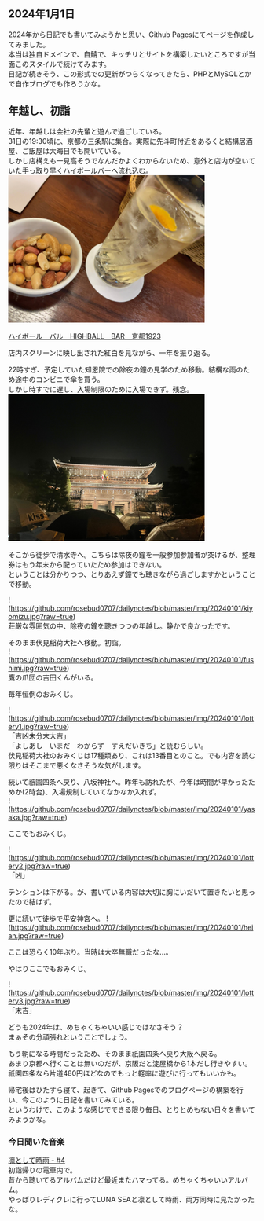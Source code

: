 ## 2024年1月1日  
2024年から日記でも書いてみようかと思い、Github Pagesにてページを作成してみました。  
本当は独自ドメインで、自鯖で、キッチリとサイトを構築したいところですが当面このスタイルで続けてみます。  
日記が続きそう、この形式での更新がつらくなってきたら、PHPとMySQLとかで自作ブログでも作ろうかな。  

## 年越し、初詣  
近年、年越しは会社の先輩と遊んで過ごしている。  
31日の19:30頃に、京都の三条駅に集合。実際に先斗町付近をあるくと結構居酒屋、ご飯屋は大晦日でも開いている。  
しかし店構えも一見高そうでなんだかよくわからないため、意外と店内が空いていた手っ取り早くハイボールバーへ流れ込む。  
<img src="https://github.com/rosebud0707/dailynotes/blob/master/img/20240101/bar.jpg?raw=true" width="400">    
  
[ハイボール　バル　HIGHBALL　BAR　京都1923](https://www.hotpepper.jp/strJ001010055/)  
  
店内スクリーンに映し出された紅白を見ながら、一年を振り返る。  

22時すぎ、予定していた知恩院での除夜の鐘の見学のため移動。結構な雨のため途中のコンビニで傘を買う。  
しかし時すでに遅し、入場制限のために入場できず。残念。  
<img src="https://github.com/rosebud0707/dailynotes/blob/master/img/20240101/chionin.jpg?raw=true" width="400">  
  
そこから徒歩で清水寺へ。こちらは除夜の鐘を一般参加参加者が突けるが、整理券はもう年末から配っていたため参加はできない。  
ということは分かりつつ、とりあえず鐘でも聴きながら過ごしますかということで移動。  
  
!(https://github.com/rosebud0707/dailynotes/blob/master/img/20240101/kiyomizu.jpg?raw=true)   
荘厳な雰囲気の中、除夜の鐘を聴きつつの年越し。静かで良かったです。
  
そのまま伏見稲荷大社へ移動。初詣。  
!(https://github.com/rosebud0707/dailynotes/blob/master/img/20240101/fushimi.jpg?raw=true)   
鷹の爪団の吉田くんがいる。
  
毎年恒例のおみくじ。
  
!(https://github.com/rosebud0707/dailynotes/blob/master/img/20240101/lottery1.jpg?raw=true)  
「吉凶未分末大吉」  
「よしあし　いまだ　わからず　すえだいきち」と読むらしい。  
伏見稲荷大社のおみくじは17種類あり、これは13番目とのこと。でも内容を読む限りはそこまで悪くなさそうな気がします。  
  
続いて祇園四条へ戻り、八坂神社へ。昨年も訪れたが、今年は時間が早かったためか(2時台)、入場規制していてなかなか入れず。  
!(https://github.com/rosebud0707/dailynotes/blob/master/img/20240101/yasaka.jpg?raw=true)    
  
ここでもおみくじ。
  
!(https://github.com/rosebud0707/dailynotes/blob/master/img/20240101/lottery2.jpg?raw=true)  
「凶」  
  
テンションは下がる。が、書いている内容は大切に胸にいだいて置きたいと思ったので結ばず。  
  
更に続いて徒歩で平安神宮へ。 
!(https://github.com/rosebud0707/dailynotes/blob/master/img/20240101/heian.jpg?raw=true)    
  
ここは恐らく10年ぶり。当時は大卒無職だったな…。  

やはりここでもおみくじ。  
  
!(https://github.com/rosebud0707/dailynotes/blob/master/img/20240101/lottery3.jpg?raw=true)  
「末吉」  
  
どうも2024年は、めちゃくちゃいい感じではなさそう？  
まぁその分頑張れということでしょう。  
  
もう朝になる時間だったため、そのまま祇園四条へ戻り大阪へ戻る。  
あまり京都へ行くことは無いのだが、京阪だと淀屋橋から1本だし行きやすい。  
祇園四条なら片道480円ほどなのでもっと軽率に遊びに行ってもいいかも。  
  
帰宅後はひたすら寝て、起きて、Github Pagesでのブログページの構築を行い、今このように日記を書いてみている。  
というわけで、このような感じでできる限り毎日、とりとめもない日々を書いてみようかな。  
  
### 今日聞いた音楽  
[凛として時雨 - #4](https://open.spotify.com/album/1dGzXXa8MeTCdi0oBbvB1J?si=K44-ZgjPQWiLnGmh-elQAA)  
初詣帰りの電車内で。  
昔から聴いてるアルバムだけど最近またハマってる。めちゃくちゃいいアルバム。  
やっぱりレディクレに行ってLUNA SEAと凛として時雨、両方同時に見たかったな。  
